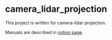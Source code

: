 <meta property="og:image" content="https://github.com/dptmf35/camera_lidar_projection/raw/main/projection.png" />


# camera_lidar_projection


 This project is written for camera-lidar projection.

 
 Manuals are described in <a href="https://choonsikmom.notion.site/LiDAR-Camera-Calibration-48c452d6541b40b2bfd7c630bbce882e?pvs=4">notion page</a>.
 
